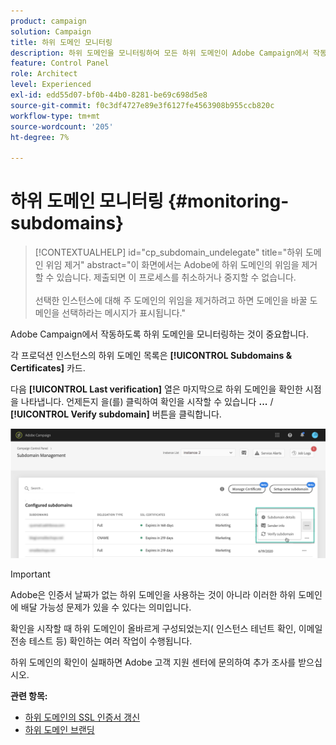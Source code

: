 ```yaml
---
product: campaign
solution: Campaign
title: 하위 도메인 모니터링
description: 하위 도메인을 모니터링하여 모든 하위 도메인이 Adobe Campaign에서 작동하도록 올바르게 구성되었는지 확인합니다.
feature: Control Panel
role: Architect
level: Experienced
exl-id: edd55d07-bf0b-44b0-8281-be69c698d5e8
source-git-commit: f0c3df4727e89e3f6127fe4563908b955ccb820c
workflow-type: tm+mt
source-wordcount: '205'
ht-degree: 7%

---
```


# 하위 도메인 모니터링 {#monitoring-subdomains}

>[!CONTEXTUALHELP]
>id="cp_subdomain_undelegate"
>title="하위 도메인 위임 제거"
>abstract="이 화면에서는 Adobe에 하위 도메인의 위임을 제거할 수 있습니다. 제출되면 이 프로세스를 취소하거나 중지할 수 없습니다.<br><br>선택한 인스턴스에 대해 주 도메인의 위임을 제거하려고 하면 도메인을 바꿀 도메인을 선택하라는 메시지가 표시됩니다."

Adobe Campaign에서 작동하도록 하위 도메인을 모니터링하는 것이 중요합니다.

각 프로덕션 인스턴스의 하위 도메인 목록은 **[!UICONTROL Subdomains & Certificates]** 카드.

다음 **[!UICONTROL Last verification]** 열은 마지막으로 하위 도메인을 확인한 시점을 나타냅니다. 언제든지 을(를) 클릭하여 확인을 시작할 수 있습니다 **...** / **[!UICONTROL Verify subdomain]** 버튼을 클릭합니다.

![](assets/subdomain_verification.png)

>[!IMPORTANT]
>
>Adobe은 인증서 날짜가 없는 하위 도메인을 사용하는 것이 아니라 이러한 하위 도메인에 배달 가능성 문제가 있을 수 있다는 의미입니다.

확인을 시작할 때 하위 도메인이 올바르게 구성되었는지( 인스턴스 테넌트 확인, 이메일 전송 테스트 등) 확인하는 여러 작업이 수행됩니다.

하위 도메인의 확인이 실패하면 Adobe 고객 지원 센터에 문의하여 추가 조사를 받으십시오.

**관련 항목:**

* [하위 도메인의 SSL 인증서 갱신](../../subdomains-certificates/using/renewing-subdomain-certificate.md)
* [하위 도메인 브랜딩](../../subdomains-certificates/using/subdomains-branding.md)

